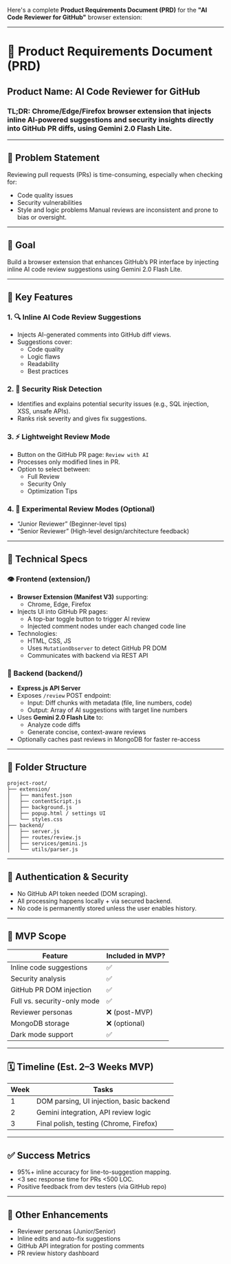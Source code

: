 Here's a complete **Product Requirements Document (PRD)** for the **"AI Code Reviewer for GitHub"** browser extension:

---

# 📄 Product Requirements Document (PRD)
## Product Name: **AI Code Reviewer for GitHub**
### TL;DR: Chrome/Edge/Firefox browser extension that injects inline AI-powered suggestions and security insights directly into GitHub PR diffs, using Gemini 2.0 Flash Lite.

---

## 📌 Problem Statement
Reviewing pull requests (PRs) is time-consuming, especially when checking for:
- Code quality issues
- Security vulnerabilities
- Style and logic problems
Manual reviews are inconsistent and prone to bias or oversight.

---

## 🎯 Goal
Build a browser extension that enhances GitHub’s PR interface by injecting inline AI code review suggestions using Gemini 2.0 Flash Lite.

---

## 🧠 Key Features

### 1. 🔍 **Inline AI Code Review Suggestions**
- Injects AI-generated comments into GitHub diff views.
- Suggestions cover:
  - Code quality
  - Logic flaws
  - Readability
  - Best practices

### 2. 🔐 **Security Risk Detection**
- Identifies and explains potential security issues (e.g., SQL injection, XSS, unsafe APIs).
- Ranks risk severity and gives fix suggestions.

### 3. ⚡ **Lightweight Review Mode**
- Button on the GitHub PR page: `Review with AI`
- Processes only modified lines in PR.
- Option to select between:
  - Full Review
  - Security Only
  - Optimization Tips

### 4. 🧪 **Experimental Review Modes (Optional)**
- “Junior Reviewer” (Beginner-level tips)
- “Senior Reviewer” (High-level design/architecture feedback)

---

## 🔧 Technical Specs

### 👁️ Frontend (extension/)
- **Browser Extension (Manifest V3)** supporting:
  - Chrome, Edge, Firefox
- Injects UI into GitHub PR pages:
  - A top-bar toggle button to trigger AI review
  - Injected comment nodes under each changed code line
- Technologies:
  - HTML, CSS, JS
  - Uses `MutationObserver` to detect GitHub PR DOM
  - Communicates with backend via REST API

### 🧠 Backend (backend/)
- **Express.js API Server**
- Exposes `/review` POST endpoint:
  - Input: Diff chunks with metadata (file, line numbers, code)
  - Output: Array of AI suggestions with target line numbers
- Uses **Gemini 2.0 Flash Lite** to:
  - Analyze code diffs
  - Generate concise, context-aware reviews
- Optionally caches past reviews in MongoDB for faster re-access

---

## 📁 Folder Structure

```
project-root/
├── extension/
│   ├── manifest.json
│   ├── contentScript.js
│   ├── background.js
│   ├── popup.html / settings UI
│   └── styles.css
├── backend/
│   ├── server.js
│   ├── routes/review.js
│   ├── services/gemini.js
│   └── utils/parser.js
```

---

## 🔐 Authentication & Security
- No GitHub API token needed (DOM scraping).
- All processing happens locally + via secured backend.
- No code is permanently stored unless the user enables history.

---

## 🧪 MVP Scope

| Feature                      | Included in MVP? |
|-----------------------------|------------------|
| Inline code suggestions     | ✅               |
| Security analysis           | ✅               |
| GitHub PR DOM injection     | ✅               |
| Full vs. security-only mode | ✅               |
| Reviewer personas           | ❌ (post-MVP)    |
| MongoDB storage             | ❌ (optional)    |
| Dark mode support           | ✅               |

---

## 🗓️ Timeline (Est. 2–3 Weeks MVP)

| Week | Tasks                                      |
|------|--------------------------------------------|
| 1    | DOM parsing, UI injection, basic backend   |
| 2    | Gemini integration, API review logic       |
| 3    | Final polish, testing (Chrome, Firefox)    |

---

## ✅ Success Metrics
- 95%+ inline accuracy for line-to-suggestion mapping.
- <3 sec response time for PRs <500 LOC.
- Positive feedback from dev testers (via GitHub repo)

---

## 🔮 Other Enhancements
- Reviewer personas (Junior/Senior)
- Inline edits and auto-fix suggestions
- GitHub API integration for posting comments
- PR review history dashboard
